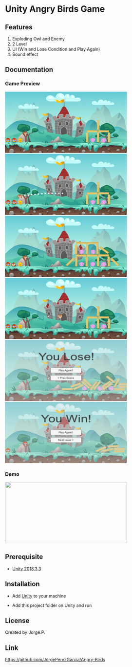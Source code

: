 # Unity Angry Birds Game

## Features

1. Exploding Owl and Enemy
2. 2 Level
3. UI (Win and Lose Condition and Play Again)
4. Sound effect


## Documentation

### Game Preview
<img src="Preview/main.png" width="400" height="200"> <img src="Preview/level1.png" width="400" height="200"> <img src="Preview/level2.png" width="400" height="200"> <img src="Preview/trail.png" width="400" height="200"> <img src="Preview/lose.png" width="400" height="200"> <img src="Preview/win.png" width="400" height="200">

### Demo
<img src="Preview/demo.gif" width="400" height="200">

## Prerequisite

- [Unity 2018.3.3 ](https://unity3d.com/get-unity/download/archive)

## Installation

- Add [Unity](https://store.unity.com/front-page?check_logged_in=1#plans-individual) to your machine

- Add this project folder on Unity and run

## License

Created by Jorge.P.

## Link

https://github.com/JorgePerezGarcia/Angry-Birds